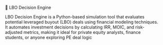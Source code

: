 🏦 LBO Decision Engine

LBO Decision Engine is a Python-based simulation tool that evaluates potential leveraged buyout (LBO) deals using financial modeling techniques. It automates investment decisions by calculating IRR, MOIC, and risk-adjusted metrics, making it ideal for private equity analysts, finance students, or anyone exploring PE deal logic
